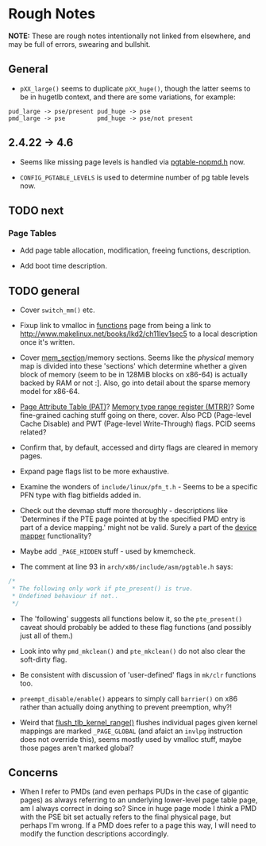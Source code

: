 # Rough Notes

__NOTE:__ These are rough notes intentionally not linked from elsewhere, and may
be full of errors, swearing and bullshit.

## General

* `pXX_large()` seems to duplicate `pXX_huge()`, though the latter seems to be
  in hugetlb context, and there are some variations, for example:

```
pud_large -> pse/present pud_huge -> pse
pmd_large -> pse         pmd_huge -> pse/not present
```

## 2.4.22 -> 4.6

* Seems like missing page levels is handled via
  [pgtable-nopmd.h][pgtable-nopmd.h] now.

* `CONFIG_PGTABLE_LEVELS` is used to determine number of pg table levels now.

## TODO next

### Page Tables

* Add page table allocation, modification, freeing functions, description.

* Add boot time description.

## TODO general

* Cover `switch_mm()` etc.

* Fixup link to vmalloc in [functions](./funcs.md) page from being a link to
  http://www.makelinux.net/books/lkd2/ch11lev1sec5 to a local description once
  it's written.

* Cover [mem_section][mem_section]/memory sections. Seems like the _physical_
  memory map is divided into these 'sections' which determine whether a given
  block of memory (seem to be in 128MiB blocks on x86-64) is actually backed by
  RAM or not :]. Also, go into detail about the sparse memory model for x86-64.

* [Page Attribute Table (PAT)][pat]? [Memory type range register (MTRR)][mtrr]?
  Some fine-grained caching stuff going on there, cover. Also PCD (Page-level
  Cache Disable) and PWT (Page-level Write-Through) flags. PCID seems related?

* Confirm that, by default, accessed and dirty flags are cleared in memory
  pages.

* Expand page flags list to be more exhaustive.

* Examine the wonders of `include/linux/pfn_t.h` - Seems to be a specific PFN
  type with flag bitfields added in.

* Check out the devmap stuff more thoroughly - descriptions like 'Determines if
  the PTE page pointed at by the specified PMD entry is part of a device
  mapping.' might not be valid. Surely a part of the
  [device mapper][device-mapper] functionality?

* Maybe add `_PAGE_HIDDEN` stuff - used by kmemcheck.

* The comment at line 93 in `arch/x86/include/asm/pgtable.h` says:

```c
/*
 * The following only work if pte_present() is true.
 * Undefined behaviour if not..
 */
```

* The 'following' suggests all functions below it, so the `pte_present()` caveat
  should probably be added to these flag functions (and possibly just all of
  them.)

* Look into why `pmd_mkclean()` and `pte_mkclean()` do not also clear the
  soft-dirty flag.

* Be consistent with discussion of 'user-defined' flags in `mk/clr` functions
  too.

* `preempt_disable/enable()` appears to simply call `barrier()` on x86 rather
  than actually doing anything to prevent preemption, why?!

* Weird that [flush_tlb_kernel_range()][flush_tlb_kernel_range] flushes
  individual pages given kernel mappings are marked `_PAGE_GLOBAL` (and afaict
  an `invlpg` instruction does not override this), seems mostly used by vmalloc
  stuff, maybe those pages aren't marked global?

## Concerns

* When I refer to PMDs (and even perhaps PUDs in the case of gigantic pages) as
  always referring to an underlying lower-level page table page, am I always
  correct in doing so? Since in huge page mode I _think_ a PMD with the PSE bit
  set actually refers to the final physical page, but perhaps I'm wrong. If a
  PMD does refer to a page this way, I will need to modify the function
  descriptions accordingly.

[PFN_PHYS]:https://github.com/torvalds/linux/blob/v4.6/include/linux/pfn.h#L20
[pgtable-nopmd.h]:https://github.com/torvalds/linux/blob/v4.6/include/asm-generic/pgtable-nopmd.h
[mem_section]:https://github.com/torvalds/linux/blob/v4.6/include/linux/mmzone.h#L1040
[pat]:https://en.wikipedia.org/wiki/Page_attribute_table
[mtrr]:https://en.wikipedia.org/wiki/Memory_type_range_register
[device-mapper]:https://en.wikipedia.org/wiki/Device_mapper
[flush_tlb_kernel_range]:https://github.com/torvalds/linux/blob/v4.6/arch/x86/mm/tlb.c#L296
